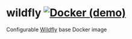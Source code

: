 # wildfly [![Docker (demo)](https://img.shields.io/docker/v/jeffersonlab/wildfly?sort=semver&label=DockerHub)](https://hub.docker.com/r/slominskir/wildfly)
Configurable [Wildfly](https://www.wildfly.org/) base Docker image 
